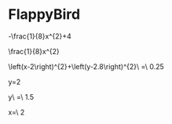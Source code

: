 # FlappyBird

-\frac{1}{8}x^{2}+4

\frac{1}{8}x^{2}

\left(x-2\right)^{2}+\left(y-2.8\right)^{2}\ =\ 0.25

y=2

y\ =\ 1.5

x=\ 2
